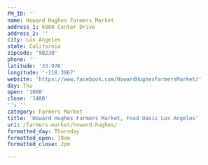 ```yaml
---
FM_ID: ''
name: Howard Hughes Farmers Market
address_1: 6080 Center Drive
address_2: ''
city: Los Angeles
state: California
zipcode: '90230'
phone: ''
latitude: '33.976'
longitude: '-118.3867'
website: 'https://www.facebook.com/HowardHughesFarmersMarket/'
day: Thu
open: '1000'
close: '1400'
'': ''
category: Farmers Market
title: 'Howard Hughes Farmers Market, Food Oasis Los Angeles'
uri: /farmers-market/howard-hughes/
formatted_day: Thursday
formatted_open: 10am
formatted_close: 2pm

---
```

